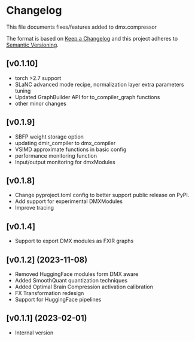 # Changelog

This file documents fixes/features added to dmx.compressor

The format is based on [Keep a Changelog](http://keepachangelog.com/)
and this project adheres to [Semantic Versioning](http://semver.org/).

## [v0.1.10]
  - torch >2.7 support
  - SLaNC advanced mode recipe, normalization layer extra parameters tuning
  - Updated GraphBuilder API for to_compiler_graph functions
  - other minor changes

## [v0.1.9]
  - SBFP weight storage option
  - updating dmir_compiler to dmx_compiler
  - VSIMD approximate functions in basic config
  - performance monitoring function
  - Input/output monitoring for dmxModules


## [v0.1.8]
 - Change pyproject.toml config to better support public release on PyPI.
 - Add support for experimental DMXModules
 - Improve tracing

## [v0.1.4]
- Support to export DMX modules as FXIR graphs

## [v0.1.2] (2023-11-08)

- Removed HuggingFace modules form DMX aware
- Added SmoothQuant quantization techniques
- Added Optimal Brain Compression activation calibration
- FX Transformation redesign
- Support for HuggingFace pipelines

## [v0.1.1] (2023-02-01)

- Internal version
